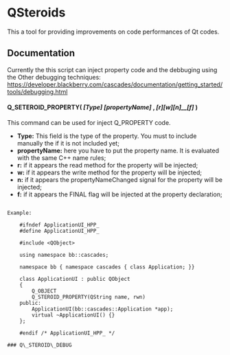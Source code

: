 # QSteroids

This a tool for providing improvements on code performances of Qt codes.

## Documentation
Currently the this script can inject property code and the debbuging using the Other debugging techniques: <https://developer.blackberry.com/cascades/documentation/getting_started/tools/debugging.html>
#### Q\_SETEROID\_PROPERTY(  _[Type]_ _[propertyName]_ ,  _[r]__[w]__[n]__[f]_  )
This command can be used for inject Q\_PROPERTY code.

* **Type:** This field is the type of the property. You must to include manually the if it is not included yet;
* **propertyName:** here you have to put the property name. It is evaluated with the same C++ name rules;
* **r:** if it appears the read method for the property will be injected;
* **w:** if it appears the write method for the property will be injected;
* **n:** if it appears the propertyNameChanged signal for the property will be injected;
* **f:** if it appears the FINAL flag will be injected at the property declaration;

``` Q_STEROID_PROPERTY(QString name, rwn)

Example:
	
	#ifndef ApplicationUI_HPP_
	#define ApplicationUI_HPP_

	#include <QObject>

	using namespace bb::cascades;

	namespace bb { namespace cascades { class Application; }}

	class ApplicationUI : public QObject
	{
		Q_OBJECT
		Q_STEROID_PROPERTY(QString name, rwn)
	public:
		ApplicationUI(bb::cascades::Application *app);
		virtual ~ApplicationUI() {}
	};

	#endif /* ApplicationUI_HPP_ */

### Q\_STEROID\_DEBUG